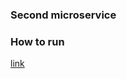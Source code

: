 ### Second microservice

### How to run

[link](https://github.com/zakaria-shahen/firstMicroservicearchitecture)